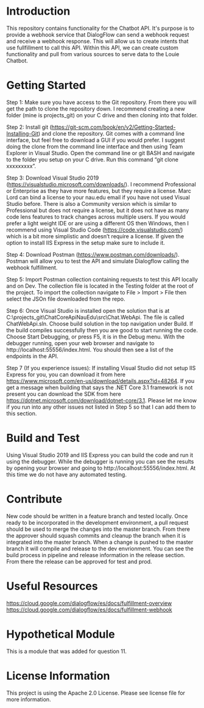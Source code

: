 # Introduction 
This repository contains functionality for the Chatbot API. It's purpose is to provide a webhook service that DialogFlow can send a webhook request and receive a webhook response. This will allow us to create intents that use fullfillment to call this API. Within this API, we can create custom functionality and pull from various sources to serve data to the Louie Chatbot.

# Getting Started
Step 1:
Make sure you have access to the Git repository. From there you will get the path to clone the repository down. I recommend creating a new folder (mine is projects_git) on your C drive and then cloning into that folder.

Step 2:
Install git (https://git-scm.com/book/en/v2/Getting-Started-Installing-Git) and clone the repository. Git comes with a command line interface, but feel free to download a GUI if you would prefer. I suggest doing the clone from the command line interface and then using Team Explorer in Visual Studio. Open the command line or git BASH and navigate to the folder you setup on your C drive. Run this command “git clone xxxxxxxxx”.

Step 3:
Download Visual Studio 2019 (https://visualstudio.microsoft.com/downloads/). I recommend Professional or Enterprise as they have more features, but they require a license. Marc Lord can bind a license to your nau.edu email if you have not used Visual Studio before. There is also a Community version which is similar to Professional but does not require a license, but it does not have as many code lens features to track changes across multiple users.  If you would prefer a light weight IDE or are using a different OS then Windows, then I recommend using Visual Studio Code (https://code.visualstudio.com/) which is a bit more simplistic and doesn’t require a license. If given the option to install IIS Express in the setup make sure to include it. 

Step 4:
Download Postman  (https://www.postman.com/downloads/). Postman will allow you to test the API and simulate Dialogflow calling the webhook fulfillment.

Step 5:
Import Postman collection containing requests to test this API locally and on Dev. The collection file is located in the Testing folder at the root of the project. To import the collection navigate to File > Import > File then select the JSOn file downloaded from the repo. 

Step 6:
Once Visual Studio is installed open the solution that is at C:\projects_git\ChatCoreApiNauEdu\src\Chat.WebApi. The file is called ChatWebApi.sln. Choose build solution in the top navigation under Build. If the build compiles successfully then you are good to start running the code. Choose Start Debugging, or press F5, it is in the Debug menu. With the debugger running, open your web browser and navigate to http://localhost:55556/index.html. You should then see a list of the endpoints in the API.

Step 7 (If you experience issues):
If installing Visual Studio did not setup IIS Express for you, you can download it from here https://www.microsoft.com/en-us/download/details.aspx?id=48264. If you get a message when building that says the .NET Core 3.1 framework is not present you can download the SDK from here https://dotnet.microsoft.com/download/dotnet-core/3.1. Please let me know if you run into any other issues not listed in Step 5 so that I can add them to this section.


# Build and Test
Using Visual Studio 2019 and IIS Express you can build the code and run it using the debugger. While the debugger is running you can see the results by opening your browser and going to http://localhost:55556/index.html. At this time we do not have any automated testing.

# Contribute
New code should be written in a feature branch and tested locally. Once ready to be incorporated in the development environment, a pull request should be used to merge the changes into the master branch. From there the approver should squash commits and cleanup the branch when it is integrated into the master branch. When a change is pushed to the master branch it will compile and release to the dev envrionment. You can see the build process in pipeline and release information in the release section. From there the release can be approved for test and prod.

# Useful Resources
https://cloud.google.com/dialogflow/es/docs/fulfillment-overview
https://cloud.google.com/dialogflow/es/docs/fulfillment-webhook
 
# Hypothetical Module
This is a module that was added for question 11.

# License Information
This project is using the Apache 2.0 License. Please see license file for more information.
